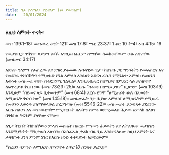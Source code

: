 ```yaml
---
title: ጌታ ይሰማል፣ ያድናልም (ነጻ ያወጣልም)
date:   20/01/2024
---
```


### ለዚህ ሳምንት ጥናት፡
መዝ 139:1–18፤ መዝሙረ ዳዊት 121፤ መዝ 17:8፤ ማቴ 23:37፤ 1 ቆሮ 10:1–4፤ ዕብ 4:15፣ 16

የመታሰቢያ ጥቅስ፡- ጻድቃን ጮኹ እግዚአብሔርም ሰማቸው ከመከራቸውም ሁሉ አዳናቸው (መዝሙር 34:17)

አጽናፈ ዓለምን የፈጠረው እና ደግፎ ያቆመው ሉዓላዊው ጌታ፣ ከህዝቡ ጋር ግንኙነትን የመፍጠርና እና የመደገፍ ተነሳሽነትን የሚወስድ የግል አምላክ እንደሆነ አድርጎ ራሱን የሚገልጥ አምላክ የመሆኑን እውነት መዝሙረ ዳዊት በተደጋጋሚ ገልጿል። እግዚአብሔር በሰማይና በምድር ላሉ ሕዝቦቹና ለፍጥረታቱ ቅርብ ነው (መዝ 73፡23፣ 25)። እርሱ “ዙፋኑን በሰማይ ያጸና” ቢሆንም (መዝ 103፡19) እንዲሁም “በደመና ላይ ቢቀመጥም” (መዝ 68:4) እርሱ ደግሞ “ለሚጠሩት ሁሉ በእውነት ለሚጠሩት ቅርብ ነው” (መዝ 145፡18)። መዝሙራት ጌታ ሕያው አምላክ፣ ለሚጠሩትም የሚሠራ የመሆኑን እውነት ያለማወላወል ያረጋግጣሉ (መዝ 55፡16-22)። መዝሙራት እንዲጻፉ ያደረገው እርሱ ስለሆነ እና መዝሙሮቹም የሚቀርቡት ጸሎትን ሰምቶ ወደሚመልስ ሕያው አምላክ ስለሆነ በትክክል ትርጉም ያላቸው ናቸው።

ለጌታ ቅርበት ትክክለኛውን ምላሽ መስጠት በእርሱ የማመን ሕይወትን እና ለትእዛዛቱ መታዘዝን እንደሚያካትት ማስታወስ አለብን። በእስራኤል ታሪክ ብዙ ጊዜ እንደተገለጸው ከዚህ እምነት እና ታዛዥነት ያነሳ ምንም ነገር በእርሱ ዘንድ ተቀባይነት አይኖረውም።

_*የዚህን ሳምንት ትምህርት በማጥናት ለጥር 18 ሰንበት ይዘጋጁ።_